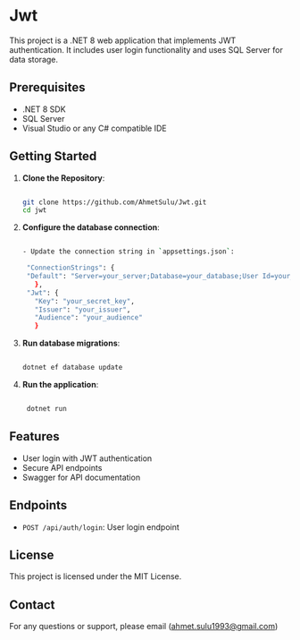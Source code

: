 # Jwt

This project is a .NET 8 web application that implements JWT authentication. It includes user login functionality and uses SQL Server for data storage.

## Prerequisites

- .NET 8 SDK
- SQL Server
- Visual Studio or any C# compatible IDE

## Getting Started

1. **Clone the Repository**:
 
   ```bash
   
   git clone https://github.com/AhmetSulu/Jwt.git
   cd jwt
   
2. **Configure the database connection**:
 
    ```bash
    
   - Update the connection string in `appsettings.json`:
    
     "ConnectionStrings": {
     "Default": "Server=your_server;Database=your_database;User Id=your_user;Password=your_password;"
       },
     "Jwt": {
       "Key": "your_secret_key",
       "Issuer": "your_issuer",
       "Audience": "your_audience"
       }

3. **Run database migrations**:
  
    ```bash
    
    dotnet ef database update

4. **Run the application**:
   
   ```bash
   
    dotnet run

## Features

- User login with JWT authentication
- Secure API endpoints
- Swagger for API documentation

## Endpoints

- `POST /api/auth/login`: User login endpoint

## License

This project is licensed under the MIT License.

## Contact

For any questions or support, please email (ahmet.sulu1993@gmail.com)
